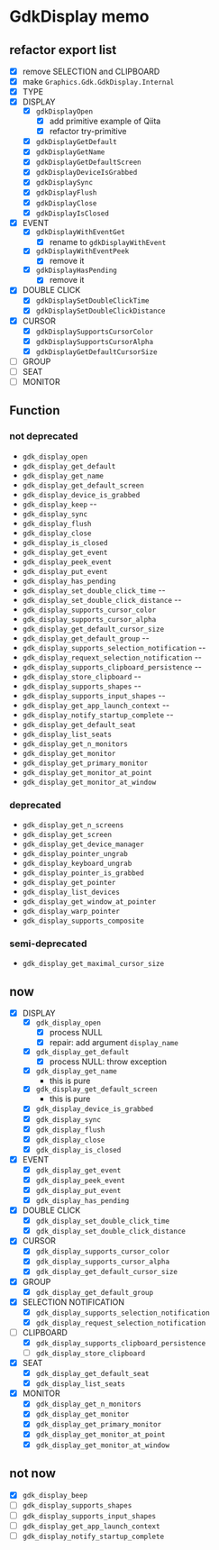 GdkDisplay memo
===============

refactor export list
--------------------

* [x] remove SELECTION and CLIPBOARD
* [x] make `Graphics.Gdk.GdkDisplay.Internal`
* [x] TYPE
* [x] DISPLAY
	+ [x] `gdkDisplayOpen`
		- [x] add primitive example of Qiita
		- [x] refactor try-primitive
	+ [x] `gdkDisplayGetDefault`
	+ [x] `gdkDisplayGetName`
	+ [x] `gdkDisplayGetDefaultScreen`
	+ [x] `gdkDisplayDeviceIsGrabbed`
	+ [x] `gdkDisplaySync`
	+ [x] `gdkDisplayFlush`
	+ [x] `gdkDisplayClose`
	+ [x] `gdkDisplayIsClosed`
* [x] EVENT
	+ [x] `gdkDisplayWithEventGet`
		- [x] rename to `gdkDisplayWithEvent`
	+ [x] `gdkDisplayWithEventPeek`
		- [x] remove it
	+ [x] `gdkDisplayHasPending`
		- [x] remove it
* [x] DOUBLE CLICK
	+ [x] `gdkDisplaySetDoubleClickTime`
	+ [x] `gdkDisplaySetDoubleClickDistance`
* [x] CURSOR
	+ [x] `gdkDisplaySupportsCursorColor`
	+ [x] `gdkDisplaySupportsCursorAlpha`
	+ [x] `gdkDisplayGetDefaultCursorSize`
* [ ] GROUP
* [ ] SEAT
* [ ] MONITOR

Function
--------

### not deprecated

* `gdk_display_open`
* `gdk_display_get_default`
* `gdk_display_get_name`
* `gdk_display_get_default_screen`
* `gdk_display_device_is_grabbed`
* `gdk_display_keep`				--
* `gdk_display_sync`
* `gdk_display_flush`
* `gdk_display_close`
* `gdk_display_is_closed`
* `gdk_display_get_event`
* `gdk_display_peek_event`
* `gdk_display_put_event`
* `gdk_display_has_pending`
* `gdk_display_set_double_click_time`		--
* `gdk_display_set_double_click_distance`	--
* `gdk_display_supports_cursor_color`
* `gdk_display_supports_cursor_alpha`
* `gdk_display_get_default_cursor_size`
* `gdk_display_get_default_group`		--
* `gdk_display_supports_selection_notification`	--
* `gdk_display_requext_selection_notification`	--
* `gdk_display_supports_clipboard_persistence`	--
* `gdk_display_store_clipboard`			--
* `gdk_display_supports_shapes`			--
* `gdk_display_supports_input_shapes`		--
* `gdk_display_get_app_launch_context`		--
* `gdk_display_notify_startup_complete`		--
* `gdk_display_get_default_seat`
* `gdk_display_list_seats`
* `gdk_display_get_n_monitors`
* `gdk_display_get_monitor`
* `gdk_display_get_primary_monitor`
* `gdk_display_get_monitor_at_point`
* `gdk_display_get_monitor_at_window`

### deprecated

* `gdk_display_get_n_screens`
* `gdk_display_get_screen`
* `gdk_display_get_device_manager`
* `gdk_display_pointer_ungrab`
* `gdk_display_keyboard_ungrab`
* `gdk_display_pointer_is_grabbed`
* `gdk_display_get_pointer`
* `gdk_display_list_devices`
* `gdk_display_get_window_at_pointer`
* `gdk_display_warp_pointer`
* `gdk_display_supports_composite`

### semi-deprecated

* `gdk_display_get_maximal_cursor_size`

now
---

* [x] DISPLAY
	+ [x] `gdk_display_open`
		- [x] process NULL
		- [x] repair: add argument `display_name`
	+ [x] `gdk_display_get_default`
		- [x] process NULL: throw exception
	+ [x] `gdk_display_get_name`
		- this is pure
	+ [x] `gdk_display_get_default_screen`
		- this is pure
	+ [x] `gdk_display_device_is_grabbed`
	+ [x] `gdk_display_sync`
	+ [x] `gdk_display_flush`
	+ [x] `gdk_display_close`
	+ [x] `gdk_display_is_closed`
* [x] EVENT
	+ [x] `gdk_display_get_event`
	+ [x] `gdk_display_peek_event`
	+ [x] `gdk_display_put_event`
	+ [x] `gdk_display_has_pending`
* [x] DOUBLE CLICK
	+ [x] `gdk_display_set_double_click_time`
	+ [x] `gdk_display_set_double_click_distance`
* [x] CURSOR
	+ [x] `gdk_display_supports_cursor_color`
	+ [x] `gdk_display_supports_cursor_alpha`
	+ [x] `gdk_display_get_default_cursor_size`
* [x] GROUP
	+ [x] `gdk_display_get_default_group`
* [x] SELECTION NOTIFICATION
	+ [x] `gdk_display_supports_selection_notification`
	+ [x] `gdk_display_request_selection_notification`
* [ ] CLIPBOARD
	+ [x] `gdk_display_supports_clipboard_persistence`
	+ [ ] `gdk_display_store_clipboard`
* [x] SEAT
	+ [x] `gdk_display_get_default_seat`
	+ [x] `gdk_display_list_seats`
* [x] MONITOR
	+ [x] `gdk_display_get_n_monitors`
	+ [x] `gdk_display_get_monitor`
	+ [x] `gdk_display_get_primary_monitor`
	+ [x] `gdk_display_get_monitor_at_point`
	+ [x] `gdk_display_get_monitor_at_window`

not now
-------

* [x] `gdk_display_beep`
* [ ] `gdk_display_supports_shapes`
* [ ] `gdk_display_supports_input_shapes`
* [ ] `gdk_display_get_app_launch_context`
* [ ] `gdk_display_notify_startup_complete`
